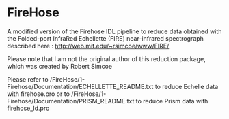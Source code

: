 # FireHose
A modified version of the Firehose IDL pipeline to reduce data obtained with the Folded-port InfraRed Echellette (FIRE) near-infrared spectrograph described here : http://web.mit.edu/~rsimcoe/www/FIRE/

Please note that I am not the original author of this reduction package, which was created by Robert Simcoe

Please refer to /FireHose/1-Firehose/Documentation/ECHELLETTE_README.txt to reduce Echelle data with firehose.pro
or to /FireHose/1-Firehose/Documentation/PRISM_README.txt to reduce Prism data with firehose_ld.pro